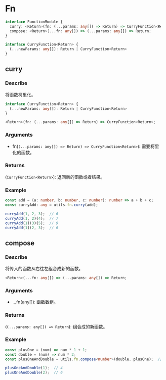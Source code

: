 # Fn
```ts
interface FunctionModule {
  curry: <Return>(fn: (...params: any[]) => Return) => CurryFunction<Return>;
  compose: <Return>(...fn: any[]) => (...params: any[]) => Return;
}

interface CurryFunction<Return> {
  (...newParams: any[]): Return | CurryFunction<Return>
}
```

## curry
### Describe
将函数柯里化。
```ts
interface CurryFunction<Return> {
  (...newParams: any[]): Return | CurryFunction<Return>
}

<Return>(fn: (...params: any[]) => Return) => CurryFunction<Return>;
```

### Arguments
  - fn(```(...params: any[]) => Return) => CurryFunction<Return>```): 需要柯里化的函数。

### Returns
(```CurryFunction<Return>```): 返回新的函数或者结果。

### Example
```ts
const add = (a: number, b: number, c: number): number => a + b + c;
const curryAdd: any = utils.fn.curry(add);

curryAdd(1, 2, 3);  // 6
curryAdd(1, 2)(4);  // 7
curryAdd(1)(3)(5);  // 9
curryAdd(1)(2, 3);  // 6
```

## compose
### Describe
将传入的函数从右往左组合成新的函数。
```ts
<Return>(...fn: any[]) => (...params: any[]) => Return;
```

### Arguments
  - ...fn(any[]): 函数数组。

### Returns
(```(...params: any[]) => Return```): 组合成的新函数。

### Example
```ts
const plusOne = (num) => num * 1 + 1;
const double = (num) => num * 2;
const plusOneAndDouble = utils.fn.compose<number>(double, plusOne);  // 先加一后乘二

plusOneAndDouble(1);  // 4
plusOneAndDouble(2);  // 6
```